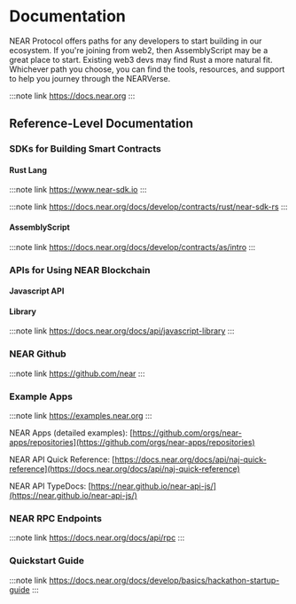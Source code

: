 # Documentation

NEAR Protocol offers paths for any developers to start building in our ecosystem. If you're joining from web2, then AssemblyScript may be a great place to start. Existing web3 devs may find Rust a more natural fit. Whichever path you choose, you can find the tools, resources, and support to help you journey through the NEARVerse.

:::note link
https://docs.near.org
:::

## Reference-Level Documentation

### SDKs for Building Smart Contracts

#### Rust Lang

:::note link
https://www.near-sdk.io
:::

:::note link
https://docs.near.org/docs/develop/contracts/rust/near-sdk-rs
:::

#### AssemblyScript

:::note link
https://docs.near.org/docs/develop/contracts/as/intro
:::

### APIs for Using NEAR Blockchain

#### Javascript API&#x20;

#### Library

:::note link
https://docs.near.org/docs/api/javascript-library
:::

### NEAR Github

:::note link
https://github.com/near
:::

### Example Apps

:::note link
https://examples.near.org
:::

NEAR Apps (detailed examples): [https://github.com/orgs/near-apps/repositories](https://github.com/orgs/near-apps/repositories)

NEAR API Quick Reference: [https://docs.near.org/docs/api/naj-quick-reference](https://docs.near.org/docs/api/naj-quick-reference)

NEAR API TypeDocs: [https://near.github.io/near-api-js/](https://near.github.io/near-api-js/)



### NEAR RPC Endpoints

:::note link
https://docs.near.org/docs/api/rpc
:::

### Quickstart Guide

:::note link
https://docs.near.org/docs/develop/basics/hackathon-startup-guide
:::
